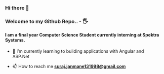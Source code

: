 ### Hi there 👋

### Welcome to my Github Repo.. - 🖐
#### I am a final year Computer Science Student currently interning at Spektra Systems.

- 🌱 I’m currently learning to building applications with Angular and ASP.Net

- 📫 How to reach me **suraj.janmane131998@gmail.com**


<!--
**suraj13mj/suraj13mj** is a ✨ _special_ ✨ repository because its `README.md` (this file) appears on your GitHub profile.

Here are some ideas to get you started:

- 🔭 I’m currently working on ...
- 🌱 I’m currently learning ...
- 👯 I’m looking to collaborate on ...
- 🤔 I’m looking for help with ...
- 💬 Ask me about ...
- 📫 How to reach me: ...
- 😄 Pronouns: ...
- ⚡ Fun fact: ...
-->
